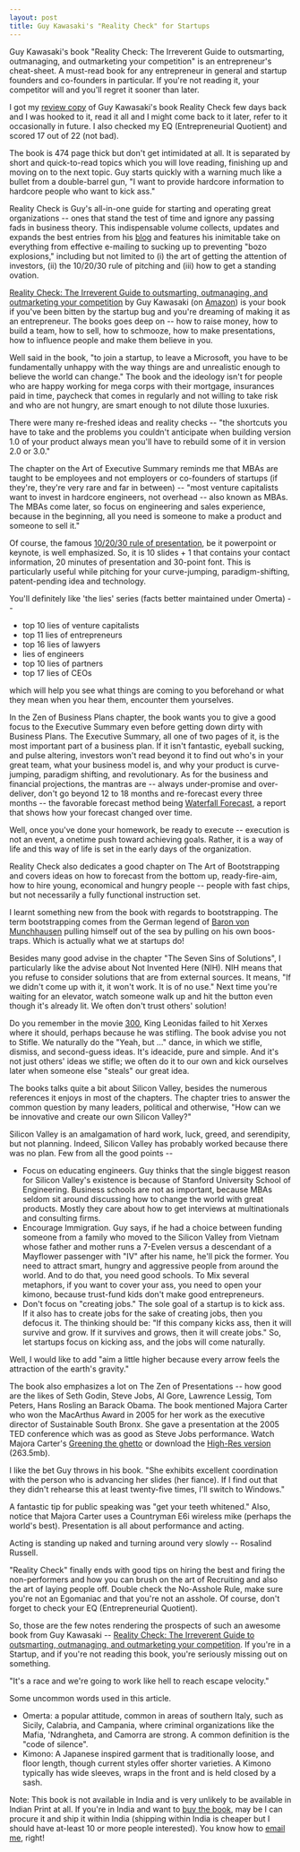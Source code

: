 ```yaml
---
layout: post
title: Guy Kawasaki's "Reality Check" for Startups
---
```


Guy Kawasaki's book "Reality Check: The Irreverent Guide to outsmarting, outmanaging, and outmarketing your competition" is an entrepreneur's cheat-sheet. A must-read book for any entrepreneur in general and startup founders and co-founders in particular. If you're not reading it, your competitor will and you'll regret it sooner than later.

I got my <a href="http://flickr.com/photos/brajeshwar/3026111469/">review copy</a> of Guy Kawasaki's book Reality Check few days back and I was hooked to it, read it all and I might come back to it later, refer to it occasionally in future. I also checked my EQ (Entrepreneurial Quotient) and scored 17 out of 22 (not bad).

The book is 474 page thick but don't get intimidated at all. It is separated by short and quick-to-read topics which you will love reading, finishing up and moving on to the next topic. Guy starts quickly with a warning much like a bullet from a double-barrel gun, "I want to provide hardcore information to hardcore people who want to kick ass."

Reality Check is Guy's all-in-one guide for starting and operating great organizations -- ones that stand the test of time and ignore any passing fads in business theory. This indispensable volume collects, updates and expands the best entries from his <a href="http://blog.guykawasaki.com/">blog</a> and features his inimitable take on everything from effective e-mailing to sucking up to preventing "bozo explosions," including but not limited to (i) the art of getting the attention of investors, (ii) the 10/20/30 rule of pitching and (iii) how to get a standing ovation.

<a href="http://www.guykawasaki.com/books/reality-check.shtml">Reality Check: The Irreverent Guide to outsmarting, outmanaging, and outmarketing your competition</a> by Guy Kawasaki (on <a href="http://www.amazon.com/Reality-Check-Outsmarting-Outmanaging-Outmarketing/dp/1591842239/">Amazon</a>) is your book if you've been bitten by the startup bug and you're dreaming of making it as an entrepreneur. The books goes deep on -- how to raise money, how to build a team, how to sell, how to schmooze, how to make presentations, how to influence people and make them believe in you.

Well said in the book, "to join a startup, to leave a Microsoft, you have to be fundamentally unhappy with the way things are and unrealistic enough to believe the world can change." The book and the ideology isn't for people who are happy working for mega corps with their mortgage, insurances paid in time, paycheck that comes in regularly and not willing to take risk and who are not hungry, are smart enough to not dilute those luxuries.

There were many re-freshed ideas and reality checks -- "the shortcuts you have to take and the problems you couldn't anticipate when building version 1.0 of your product always mean you'll have to rebuild some of it in version 2.0 or 3.0."

The chapter on the Art of Executive Summary reminds me that MBAs are taught to be employees and not employers or co-founders of startups (if they're, they're very rare and far in between) -- "most venture capitalists want to invest in hardcore engineers, not overhead -- also known as MBAs. The MBAs come later, so focus on engineering and sales experience, because in the beginning, all you need is someone to make a product and someone to sell it."

Of course, the famous <a href="http://blog.guykawasaki.com/2005/12/the_102030_rule.html">10/20/30 rule of presentation</a>, be it powerpoint or keynote, is well emphasized. So, it is 10 slides + 1 that contains your contact information, 20 minutes of presentation and 30-point font. This is particularly useful while pitching for your curve-jumping, paradigm-shifting, patent-pending idea and technology.

You'll definitely like 'the lies' series (facts better maintained under Omerta) --

* top 10 lies of venture capitalists
* top 11 lies of entrepreneurs
* top 16 lies of lawyers
* lies of engineers
* top 10 lies of partners
* top 17 lies of CEOs

which will help you see what things are coming to you beforehand or what they mean when you hear them, encounter them yourselves.

In the Zen of Business Plans chapter, the book wants you to give a good focus to the Executive Summary even before getting down dirty with Business Plans. The Executive Summary, all one of two pages of it, is the most important part of a business plan. If it isn't fantastic, eyeball sucking, and pulse altering, investors won't read beyond it to find out who's in your great team, what your business model is, and why your product is curve-jumping, paradigm shifting, and revolutionary. As for the business and financial projections, the mantras are -- always under-promise and over-deliver, don't go beyond 12 to 18 months and re-forecast every three months -- the favorable forecast method being <a href="http://redeye.firstround.com/2006/07/one_of_the_toug.html">Waterfall Forecast</a>, a report that shows how your forecast changed over time.

Well, once you've done your homework, be ready to execute -- execution is not an event, a onetime push toward achieving goals. Rather, it is a way of life and this way of life is set in the early days of the organization.

Reality Check also dedicates a good chapter on The Art of Bootstrapping and covers ideas on how to forecast from the bottom up, ready-fire-aim, how to hire young, economical and hungry people -- people with fast chips, but not necessarily a fully functional instruction set.

I learnt something new from the book with regards to bootstrapping. The term bootstrapping comes from the German legend of <a href="http://en.wikipedia.org/wiki/Baron_Munchhausen">Baron von Munchhausen</a> pulling himself out of the sea by pulling on his own boos-traps. Which is actually what we at startups do!

Besides many good advise in the chapter "The Seven Sins of Solutions", I particularly like the advise about Not Invented Here (NIH). NIH means that you refuse to consider solutions that are from external sources. It means, "If we didn't come up with it, it won't work. It is of no use." Next time you're waiting for an elevator, watch someone walk up and hit the button even though it's already lit. We often don't trust others' solution!

Do you remember in the movie <a href="http://www.imdb.com/title/tt0416449/">300</a>, King Leonidas failed to hit Xerxes where it should, perhaps because he was stifling. The book advise you not to Stifle. We naturally do the "Yeah, but ..." dance, in which we stifle, dismiss, and second-guess ideas. It's ideacide, pure and simple. And it's not just others' ideas we stifle; we often do it to our own and kick ourselves later when someone else "steals" our great idea.

The books talks quite a bit about Silicon Valley, besides the numerous references it enjoys in most of the chapters. The chapter tries to answer the common question by many leaders, political and otherwise, "How can we be innovative and create our own Silicon Valley?"

Silicon Valley is an amalgamation of hard work, luck, greed, and serendipity, but not planning. Indeed, Silicon Valley has probably worked because there was no plan. Few from all the good points --

* Focus on educating engineers. Guy thinks that the single biggest reason for Silicon Valley's existence is because of Stanford University School of Engineering. Business schools are not as important, because MBAs seldom sit around discussing how to change the world with great products. Mostly they care about how to get interviews at multinationals and consulting firms.
* Encourage Immigration. Guy says, if he had a choice between funding someone from a family who moved to the Silicon Valley from Vietnam whose father and mother runs a 7-Evelen versus a descendant of a Mayflower passenger with "IV" after his name, he'll pick the former. You need to attract smart, hungry and aggressive people from around the world. And to do that, you need good schools. To Mix several metaphors, if you want to cover your ass, you need to open your kimono, because trust-fund kids don't make good entrepreneurs.
* Don't focus on "creating jobs." The sole goal of a startup is to kick ass. If it also has to create jobs for the sake of creating jobs, then you defocus it. The thinking should be: "If this company kicks ass, then it will survive and grow. If it survives and grows, then it will create jobs." So, let startups focus on kicking ass, and the jobs will come naturally.

Well, I would like to add "aim a little higher because every arrow feels the attraction of the earth's gravity."

The book also emphasizes a lot on The Zen of Presentations -- how good are the likes of Seth Godin, Steve Jobs, Al Gore, Lawrence Lessig, Tom Peters, Hans Rosling an Barack Obama. The book mentioned Majora Carter who won the MacArthus Award in 2005 for her work as the executive director of Sustainable South Bronx. She gave a presentation at the 2005 TED conference which was as good as Steve Jobs performance. Watch Majora Carter's <a href="http://www.ted.com/index.php/talks/majora_carter_s_tale_of_urban_renewal.html">Greening the ghetto</a> or download the <a href="http://www.ted.com/index.php/talks/download/video/2773/talk/53">High-Res version</a> (263.5mb).

I like the bet Guy throws in his book. "She exhibits excellent coordination with the person who is advancing her slides (her fiance). If I find out that they didn't rehearse this at least twenty-five times, I'll switch to Windows."

A fantastic tip for public speaking was "get your teeth whitened." Also, notice that Majora Carter uses a Countryman E6i wireless mike (perhaps the world's best). Presentation is all about performance and acting.

Acting is standing up naked and turning around very slowly -- Rosalind Russell.

"Reality Check" finally ends with good tips on hiring the best and firing the non-performers and how you can brush on the art of Recruiting and also the art of laying people off. Double check the No-Asshole Rule, make sure you're not an Egomaniac and that you're not an asshole. Of course, don't forget to check your EQ (Entrepreneurial Quotient).

So, those are the few notes rendering the prospects of such an awesome book from Guy Kawasaki -- <a href="http://www.guykawasaki.com/books/reality-check.shtml">Reality Check: The Irreverent Guide to outsmarting, outmanaging, and outmarketing your competition</a>. If you're in a Startup, and if you're not reading this book, you're seriously missing out on something.

"It's a race and we're going to work like hell to reach escape velocity."

Some uncommon words used in this article.

* Omerta: a popular attitude, common in areas of southern Italy, such as Sicily, Calabria, and Campania, where criminal organizations like the Mafia, 'Ndrangheta, and Camorra are strong. A common definition is the "code of silence".
* Kimono: A Japanese inspired garment that is traditionally loose, and floor length, though current styles offer shorter varieties. A Kimono typically has wide sleeves, wraps in the front and is held closed by a sash.

Note: This book is not available in India and is very unlikely to be available in Indian Print at all. If you're in India and want to <a href="http://www.amazon.com/Reality-Check-Outsmarting-Outmanaging-Outmarketing/dp/1591842239/">buy the book</a>, may be I can procure it and ship it within India (shipping within India is cheaper but I should have at-least 10 or more people interested). You know how to <a href="/contact/">email me</a>, right!

